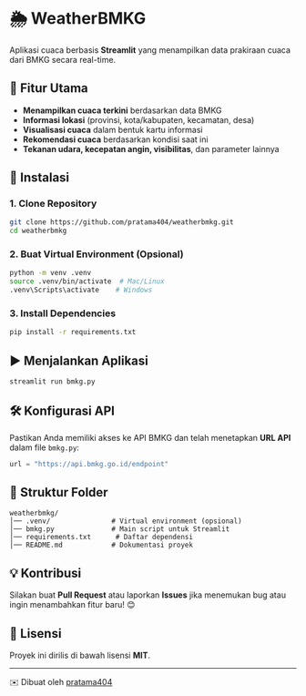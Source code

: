 # 🌦 WeatherBMKG

Aplikasi cuaca berbasis **Streamlit** yang menampilkan data prakiraan cuaca dari BMKG secara real-time.

## 📌 Fitur Utama
- **Menampilkan cuaca terkini** berdasarkan data BMKG
- **Informasi lokasi** (provinsi, kota/kabupaten, kecamatan, desa)
- **Visualisasi cuaca** dalam bentuk kartu informasi
- **Rekomendasi cuaca** berdasarkan kondisi saat ini
- **Tekanan udara, kecepatan angin, visibilitas**, dan parameter lainnya

## 🚀 Instalasi
### 1. Clone Repository
```bash
git clone https://github.com/pratama404/weatherbmkg.git
cd weatherbmkg
```

### 2. Buat Virtual Environment (Opsional)
```bash
python -m venv .venv
source .venv/bin/activate  # Mac/Linux
.venv\Scripts\activate    # Windows
```

### 3. Install Dependencies
```bash
pip install -r requirements.txt
```

## ▶️ Menjalankan Aplikasi
```bash
streamlit run bmkg.py
```

## 🛠 Konfigurasi API
Pastikan Anda memiliki akses ke API BMKG dan telah menetapkan **URL API** dalam file `bmkg.py`:
```python
url = "https://api.bmkg.go.id/endpoint"
```

## 📌 Struktur Folder
```
weatherbmkg/
│── .venv/               # Virtual environment (opsional)
│── bmkg.py              # Main script untuk Streamlit
│── requirements.txt      # Daftar dependensi
│── README.md            # Dokumentasi proyek
```

## 💡 Kontribusi
Silakan buat **Pull Request** atau laporkan **Issues** jika menemukan bug atau ingin menambahkan fitur baru! 😊

## 📜 Lisensi
Proyek ini dirilis di bawah lisensi **MIT**.

---
✉️ Dibuat oleh [pratama404](https://github.com/pratama404)
